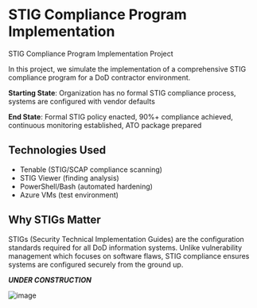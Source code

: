 # STIG Compliance Program Implementation

STIG Compliance Program Implementation Project

In this project, we simulate the implementation of a comprehensive 
STIG compliance program for a DoD contractor environment.

**Starting State**: Organization has no formal STIG compliance process, 
systems are configured with vendor defaults

**End State**: Formal STIG policy enacted, 90%+ compliance achieved, 
continuous monitoring established, ATO package prepared

## Technologies Used
- Tenable (STIG/SCAP compliance scanning)
- STIG Viewer (finding analysis)
- PowerShell/Bash (automated hardening)
- Azure VMs (test environment)

## Why STIGs Matter
STIGs (Security Technical Implementation Guides) are the configuration 
standards required for all DoD information systems. Unlike vulnerability 
management which focuses on software flaws, STIG compliance ensures 
systems are configured securely from the ground up.

***UNDER CONSTRUCTION***

![image](https://github.com/user-attachments/assets/23a26854-f70e-49c8-8dbf-0891069f6dc0)
